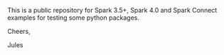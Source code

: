 This is a public repository for Spark 3.5+, Spark 4.0 and Spark Connect examples
for testing some python packages.

Cheers,

Jules
